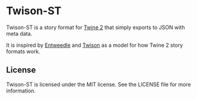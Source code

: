 # Twison-ST


Twison-ST is a story format for [Twine 2](http://twinery.org/2) that simply exports to JSON with meta data.

It is inspired by [Entweedle](http://www.maximumverbosity.net/twine/Entweedle/) and [Twison](https://github.com/lazerwalker/twison) as a model for how Twine 2 story formats work.


## License

Twison-ST is licensed under the MIT license. See the LICENSE file for more information.
